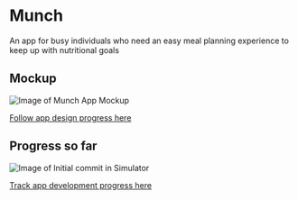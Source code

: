 # Munch
An app for busy individuals who need an easy meal planning experience to keep up with nutritional goals 

## Mockup
![Image of Munch App Mockup](https://i.imgur.com/zahx0RU.png)

[Follow app design progress here](https://www.figma.com/file/BvrDvWTm2HaSlZQVjMp4Am/Munch---Food-App?node-id=0%3A1)

## Progress so far
![Image of Initial commit in Simulator](https://i.imgur.com/UkMvBIG.png)

[Track app development progress here](https://courageous-mayonnaise-f09.notion.site/Munch-Project-5a9295f9be074f9481f7fc2e1945c14c)
